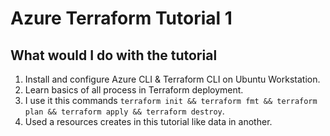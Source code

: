 # Azure Terraform Tutorial 1

## What would I do with the tutorial

1. Install and configure Azure CLI & Terraform CLI on Ubuntu Workstation.
2. Learn basics of all process in Terraform deployment.
3. I use it this commands `terraform init && terraform fmt && terraform plan && terraform apply && terraform destroy`.
4. Used a resources creates in this tutorial like data in another.